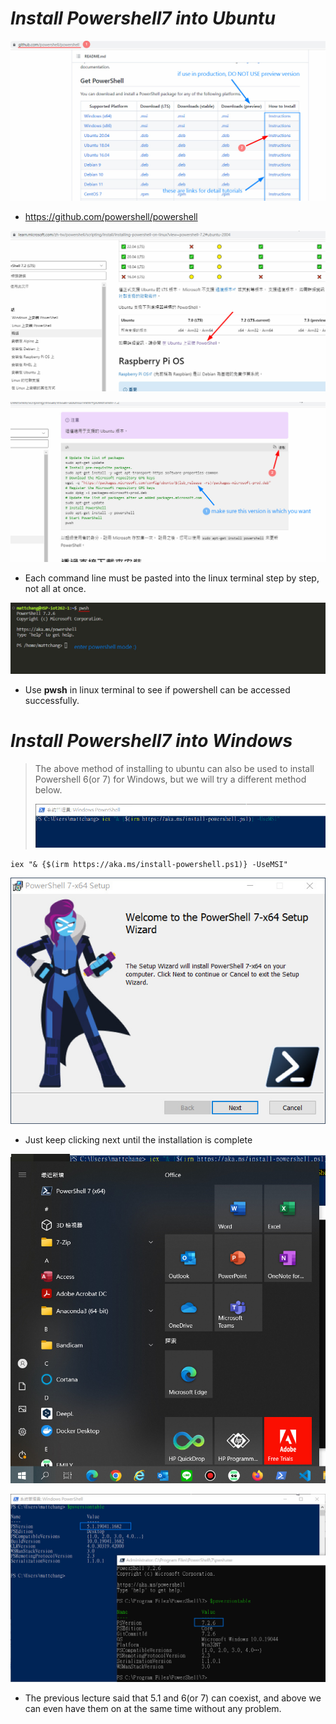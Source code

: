 # **_Install Powershell7 into Ubuntu_**

![Alt powershell github](pic/bandicam%202022-10-01%2003-13-36-719.jpg)

- https://github.com/powershell/powershell

![Alt install tutorial link](pic/bandicam%202022-10-01%2003-13-55-505.jpg)

![Alt install commands](pic/bandicam%202022-10-01%2003-14-58-264.jpg)

- Each command line must be pasted into the linux terminal step by step, not all at once.

![Alt try enter powershell6 in linux](pic/bandicam%202022-10-01%2003-18-00-233.jpg)

- Use **pwsh** in linux terminal to see if powershell can be accessed successfully.

# **_Install Powershell7 into Windows_**

> The above method of installing to ubuntu can also be used to install Powershell 6(or 7) for Windows, but we will try a different method below.
>
> ![Alt install in powershell5.1](pic/bandicam%202022-10-01%2003-18-45-242.jpg)

`iex "& {$(irm https://aka.ms/install-powershell.ps1)} -UseMSI"`

![Alt installer UI](pic/bandicam%202022-10-01%2003-19-06-791.jpg)

- Just keep clicking next until the installation is complete

![Alt poweshell6(7) in starter](pic/bandicam%202022-10-01%2003-19-57-182.jpg)

![Alt coexist 5 and 7](pic/bandicam%202022-10-01%2003-20-55-626.jpg)

- The previous lecture said that 5.1 and 6(or 7) can coexist, and above we can even have them on at the same time without any problem.

